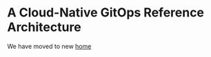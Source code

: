 # A Cloud-Native GitOps Reference Architecture
We have moved to new [home](https://github.com/GitOps-Referece-Architecture/gitops)

